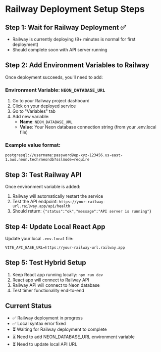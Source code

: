 # Railway Deployment Setup Steps

## Step 1: Wait for Railway Deployment ✅
- Railway is currently deploying (8+ minutes is normal for first deployment)
- Should complete soon with API server running

## Step 2: Add Environment Variables to Railway
Once deployment succeeds, you'll need to add:

### Environment Variable: `NEON_DATABASE_URL`
1. Go to your Railway project dashboard
2. Click on your deployed service
3. Go to "Variables" tab
4. Add new variable:
   - **Name**: `NEON_DATABASE_URL`
   - **Value**: Your Neon database connection string (from your .env.local file)

### Example value format:
```
postgresql://username:password@ep-xyz-123456.us-east-1.aws.neon.tech/neondb?sslmode=require
```

## Step 3: Test Railway API
Once environment variable is added:
1. Railway will automatically restart the service
2. Test the API endpoint: `https://your-railway-url.railway.app/api/health`
3. Should return: `{"status":"ok","message":"API server is running"}`

## Step 4: Update Local React App
Update your local `.env.local` file:
```
VITE_API_BASE_URL=https://your-railway-url.railway.app
```

## Step 5: Test Hybrid Setup
1. Keep React app running locally: `npm run dev`
2. React app will connect to Railway API
3. Railway API will connect to Neon database
4. Test timer functionality end-to-end

## Current Status
- ✅ Railway deployment in progress
- ✅ Local syntax error fixed
- ⏳ Waiting for Railway deployment to complete
- ⏳ Need to add NEON_DATABASE_URL environment variable
- ⏳ Need to update local API URL







